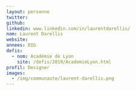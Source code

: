 ```yaml
---
layout: personne
twitter: 
github: 
linkedin: www.linkedin.com/in/laurentdarellis/
nom: Laurent Darellis
website: 
annees: DIG
defis: 
  - nom: Académie de Lyon
    site: /defis/2019/AcademieLyon.html
profil: Designer
images:
  - /img/communaute/laurent-darellis.png
---
```

